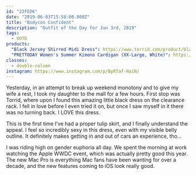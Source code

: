 ```yaml
---
id: "22FED6"
date: "2019-06-03T15:58:00.000Z"
title: "Bodycon Confident"
description: "Outfit of the Day for Jun 3rd, 2019"
tags:
  - OOTD
products:
  "Black Jersey Shirred Midi Dress": https://www.torrid.com/product/black-jersey-shirred-midi-dress/11630809.html
  "PRETTODAY Women's Summer Kimono Cardigan (XX-Large, White)": https://www.amazon.com/exec/obidos/ASIN/B07DC96176/curvyandtrans-20
classes:
  - double-column
instagram: https://www.instagram.com/p/ByRTaf-HaiN/
---
```

Yesterday, in an attempt to break up weekend monotony and to give my wife a rest, I took my daughter to the mall for a few hours. First stop was Torrid, where upon I found this amazing little black dress on the clearance rack. I fell in love before I even tried it on, but once I saw myself in it there was no turning back. I LOVE this dress.

This is the first time I’ve had a proper tulip skirt, and I finally understand the appeal. I feel so incredibly sexy in this dress, even with my visible belly outline. It definitely makes getting in and out of cars an experience, tho…

I was riding high on gender euphoria all day. We spent the morning at work watching the Apple WWDC event, which was actually pretty good this year. The new Mac Pro is everything Mac fans have been wanting for over a decade, and the new features coming to iOS look really good.
